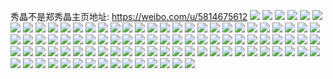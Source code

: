 秀晶不是郑秀晶主页地址: https://weibo.com/u/5814675612 
![](https://wx4.sinaimg.cn/mw2000/006lvMKwly1h9fw87b5d3j30u01hcjzz.jpg) 
![](https://wx4.sinaimg.cn/mw2000/006lvMKwly1h9978zmu82j32c0340kjn.jpg) 
![](https://wx4.sinaimg.cn/mw2000/006lvMKwly1h95zoitid1j31400u00xd.jpg) 
![](https://wx4.sinaimg.cn/mw2000/006lvMKwly1h95zoizv67j31be0zkwhg.jpg) 
![](https://wx4.sinaimg.cn/mw2000/006lvMKwly1h95zph15gij32c03401l1.jpg) 
![](https://wx4.sinaimg.cn/mw2000/006lvMKwly1h95zojmzrfj30nc0hiq4s.jpg) 
![](https://wx4.sinaimg.cn/mw2000/006lvMKwly1h95zokpykjj32c0340hdw.jpg) 
![](https://wx4.sinaimg.cn/mw2000/006lvMKwly1h95zoiim6sj32c03404qs.jpg) 
![](https://wx4.sinaimg.cn/mw2000/006lvMKwly1h95zolwc84j32c0340e84.jpg) 
![](https://wx4.sinaimg.cn/mw2000/006lvMKwly1h95zoj764zj30nc0hitap.jpg) 
![](https://wx4.sinaimg.cn/mw2000/006lvMKwly1h95zphdwwbj30u014019c.jpg) 
![](https://wx4.sinaimg.cn/mw2000/006lvMKwly1h95zphnhrbj30u0140aqv.jpg) 
![](https://wx4.sinaimg.cn/mw2000/006lvMKwly1gslpj93344j32c03407wj.jpg) 
![](https://wx4.sinaimg.cn/mw2000/006lvMKwly1gsi0bdau4gj61da2yonpd02.jpg) 
![](https://wx4.sinaimg.cn/mw2000/006lvMKwly1gqr4cvy6wfj32c0340u0x.jpg) 
![](https://wx4.sinaimg.cn/mw2000/006lvMKwly1gqqhs5q4o4j30k00zkt9n.jpg) 
![](https://wx4.sinaimg.cn/mw2000/006lvMKwly1gow860jz0zj30u01407ak.jpg) 
![](https://wx4.sinaimg.cn/mw2000/006lvMKwly1gow8612mh5j30u0140wkw.jpg) 
![](https://wx4.sinaimg.cn/mw2000/006lvMKwly1gmil79dcr8j32c03404qq.jpg) 
![](https://wx4.sinaimg.cn/mw2000/006lvMKwly1gmil7bf3elj32c0340hdt.jpg) 
![](https://wx4.sinaimg.cn/mw2000/006lvMKwly1gmil7dij6fj33402c07wi.jpg) 
![](https://wx4.sinaimg.cn/mw2000/006lvMKwly1gmil7fe5d8j32c03404qp.jpg) 
![](https://wx4.sinaimg.cn/mw2000/006lvMKwly1gmil7704e6j32c0340kjl.jpg) 
![](https://wx4.sinaimg.cn/mw2000/006lvMKwly1gmil7hbejwj32c0340e81.jpg) 
![](https://wx4.sinaimg.cn/mw2000/006lvMKwly1gmil7j977pj32c0340npd.jpg) 
![](https://wx4.sinaimg.cn/mw2000/006lvMKwly1gmil7l1w4pj32c0340kjl.jpg) 
![](https://wx4.sinaimg.cn/mw2000/006lvMKwly1gmil7nri7hj32c0340qv5.jpg) 
![](https://wx4.sinaimg.cn/mw2000/006lvMKwly1g7dzs0xcdoj33402c04qp.jpg) 
![](https://wx4.sinaimg.cn/mw2000/006lvMKwly1g7dzs32ze2j33402c0hdt.jpg) 
![](https://wx4.sinaimg.cn/mw2000/006lvMKwly1g7dzs6f5acj32c0340qv5.jpg) 
![](https://wx4.sinaimg.cn/mw2000/006lvMKwly1g7dzs9p2klj32c0340npe.jpg) 
![](https://wx4.sinaimg.cn/mw2000/006lvMKwly1g7dzrzgdcvj32c03401kz.jpg) 
![](https://wx4.sinaimg.cn/mw2000/006lvMKwly1g7dzsbrfw4j32c0340hdu.jpg) 
![](https://wx4.sinaimg.cn/mw2000/006lvMKwly1g7dzsg72ptj32c0340b2b.jpg) 
![](https://wx4.sinaimg.cn/mw2000/006lvMKwly1g7dzsiiam7j32c03407wi.jpg) 
![](https://wx4.sinaimg.cn/mw2000/006lvMKwly1g7dzsl0c14j32c0340x6q.jpg) 
![](https://wx4.sinaimg.cn/mw2000/006lvMKwly1fzc48l3mlzj30u01407hh.jpg) 
![](https://wx4.sinaimg.cn/mw2000/006lvMKwly1fzc48ly3trj31400u0dsk.jpg) 
![](https://wx4.sinaimg.cn/mw2000/006lvMKwly1fzc48np52ij31400u0wpi.jpg) 
![](https://wx4.sinaimg.cn/mw2000/006lvMKwly1fyz9e7c5w4j30k00zkwgf.jpg) 
![](https://wx4.sinaimg.cn/mw2000/006lvMKwly1fwq91zansyj30zk0qo0zu.jpg) 
![](https://wx4.sinaimg.cn/mw2000/006lvMKwly1fwq91zswrrj30qo0zktfi.jpg) 
![](https://wx4.sinaimg.cn/mw2000/006lvMKwly1fwq91yn0bkj30zk0qoahv.jpg) 
![](https://wx4.sinaimg.cn/mw2000/006lvMKwly1fwq920c2l7j30qo0zktgp.jpg) 
![](https://wx4.sinaimg.cn/mw2000/006lvMKwly1fwq920vxmej30zk0qotge.jpg) 
![](https://wx4.sinaimg.cn/mw2000/006lvMKwly1fwq921gu9cj30qo0zk0zw.jpg) 
![](https://wx4.sinaimg.cn/mw2000/006lvMKwly1fwq8n8pb7rj32c0340qv5.jpg) 
![](https://wx4.sinaimg.cn/mw2000/006lvMKwly1fwq8nfjnvbj32c03407wi.jpg) 
![](https://wx4.sinaimg.cn/mw2000/006lvMKwly1fwq8nm57gxj32c0340npd.jpg) 
![](https://wx4.sinaimg.cn/mw2000/006lvMKwly1fwq8nnljf5j33402c0hdg.jpg) 
![](https://wx4.sinaimg.cn/mw2000/006lvMKwly1fvajuws3lbj30zk0k0td4.jpg) 
![](https://wx4.sinaimg.cn/mw2000/006lvMKwly1fvajuxml5pj30qo0zkguu.jpg) 
![](https://wx4.sinaimg.cn/mw2000/006lvMKwly1fvajuyaj18j30zk0qoq9l.jpg) 
![](https://wx4.sinaimg.cn/mw2000/006lvMKwly1fva8mmhmn5j32c0340e81.jpg) 
![](https://wx4.sinaimg.cn/mw2000/006lvMKwly1fva8mp5ql8j33402c0npd.jpg) 
![](https://wx4.sinaimg.cn/mw2000/006lvMKwly1fva8mup2uxj32c0340u0x.jpg) 
![](https://wx4.sinaimg.cn/mw2000/006lvMKwly1fva8mzzqqhj32c0340khu.jpg) 
![](https://wx4.sinaimg.cn/mw2000/006lvMKwly1fva8n58vw1j32c0340qv5.jpg) 
![](https://wx4.sinaimg.cn/mw2000/006lvMKwly1fva8naros2j32c0340u0x.jpg) 
![](https://wx4.sinaimg.cn/mw2000/006lvMKwly1fva8mja77wj33402c0x6p.jpg) 
![](https://wx4.sinaimg.cn/mw2000/006lvMKwly1fva8nf2dpnj32c0340npd.jpg) 
![](https://wx4.sinaimg.cn/mw2000/006lvMKwly1fva8nicbxaj33402c07uj.jpg) 
![](https://wx4.sinaimg.cn/mw2000/006lvMKwly1fv6pc28akej33402c04qp.jpg) 
![](https://wx4.sinaimg.cn/mw2000/006lvMKwly1ftss4ydcr3j30rs0kuaeq.jpg) 
![](https://wx4.sinaimg.cn/mw2000/006lvMKwly1ftss4z5qsmj30ku0rsgpg.jpg) 
![](https://wx4.sinaimg.cn/mw2000/006lvMKwly1ftqojgpddsj30qo0zk4qp.jpg) 
![](https://wx4.sinaimg.cn/mw2000/006lvMKwly1ftqojd63tkj30qo0zk0zz.jpg) 
![](https://wx4.sinaimg.cn/mw2000/006lvMKwly1ftqojp1hvlj30yi0yiqhm.jpg) 
![](https://wx4.sinaimg.cn/mw2000/006lvMKwly1ftihdwjgmtj32c0340x6p.jpg) 
![](https://wx4.sinaimg.cn/mw2000/006lvMKwly1fs6dxx7z7bj32c0340kjl.jpg) 
![](https://wx4.sinaimg.cn/mw2000/006lvMKwly1fqft7v3ngvj30b40b4jsd.jpg) 
![](https://wx4.sinaimg.cn/mw2000/006lvMKwly1fpzuom9fonj32c0340u0x.jpg) 
![](https://wx4.sinaimg.cn/mw2000/006lvMKwly1fpzuop2e58j32c0340npe.jpg) 
![](https://wx4.sinaimg.cn/mw2000/006lvMKwly1fpzuorhgndj33402c0b2a.jpg) 
![](https://wx4.sinaimg.cn/mw2000/006lvMKwly1fpqlflycpoj30qo0zk7b8.jpg) 
![](https://wx4.sinaimg.cn/mw2000/006lvMKwly1fpqlfl52ccj30qo0zkgwn.jpg) 
![](https://wx4.sinaimg.cn/mw2000/006lvMKwly1fpqlfom0dsj30zk0qon6s.jpg) 
![](https://wx4.sinaimg.cn/mw2000/006lvMKwly1fpqlfpea5qj30qo0zkala.jpg) 
![](https://wx4.sinaimg.cn/mw2000/006lvMKwgy1fpjn7x5oxpj30qo0zkn5r.jpg) 
![](https://wx4.sinaimg.cn/mw2000/006lvMKwgy1fpjn7y9a3yj30qo0zkwkq.jpg) 
![](https://wx4.sinaimg.cn/mw2000/006lvMKwgy1fpjn7zfjwzj30qo0zkqa6.jpg) 
![](https://wx4.sinaimg.cn/mw2000/006lvMKwgy1fpjn818bhtj30qo0zkwpq.jpg) 
![](https://wx4.sinaimg.cn/mw2000/006lvMKwgy1fpjn84gl5rj30qo0zkk2v.jpg) 
![](https://wx4.sinaimg.cn/mw2000/006lvMKwgy1fpjn88t206j30qo0zkq9x.jpg) 
![](https://wx4.sinaimg.cn/mw2000/006lvMKwgy1fpjn8d8urcj30zk0qowmn.jpg) 
![](https://wx4.sinaimg.cn/mw2000/006lvMKwgy1fpjn8erfhyj30qo1bfn8b.jpg) 
![](https://wx4.sinaimg.cn/mw2000/006lvMKwgy1fpjn8bs5ibj30qo0zk44a.jpg) 
![](https://wx4.sinaimg.cn/mw2000/006lvMKwgy1fpfqxnrlvxj30zk0qodpp.jpg) 
![](https://wx4.sinaimg.cn/mw2000/006lvMKwgy1fpfqxpuf6pj30qo0zkn1b.jpg) 
![](https://wx4.sinaimg.cn/mw2000/006lvMKwgy1fpfqxtu3h6j30qo1bf4b2.jpg) 
![](https://wx4.sinaimg.cn/mw2000/006lvMKwly1fpc8lkv96jj30zk0qo7ej.jpg) 
![](https://wx4.sinaimg.cn/mw2000/006lvMKwly1fpc8llhjkqj30qo0zkgrs.jpg) 
![](https://wx4.sinaimg.cn/mw2000/006lvMKwly1fpc8lmrazuj30zk0qownz.jpg) 
![](https://wx4.sinaimg.cn/mw2000/006lvMKwly1fpc8lnr4qij30zk0qoqcl.jpg) 
![](https://wx4.sinaimg.cn/mw2000/006lvMKwly1fpc8logbcsj30qo0zkak7.jpg) 
![](https://wx4.sinaimg.cn/mw2000/006lvMKwly1fpc8loz49aj30zk0qo7d5.jpg) 
